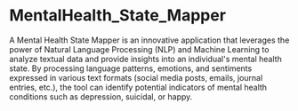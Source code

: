 # MentalHealth_State_Mapper
A Mental Health State Mapper is an innovative application that leverages the power of Natural Language Processing (NLP) and Machine Learning to analyze textual data and provide insights into an individual's mental health state. By processing language patterns, emotions, and sentiments expressed in various text formats (social media posts, emails, journal entries, etc.), the tool can identify potential indicators of mental health conditions such as depression, suicidal, or happy.
